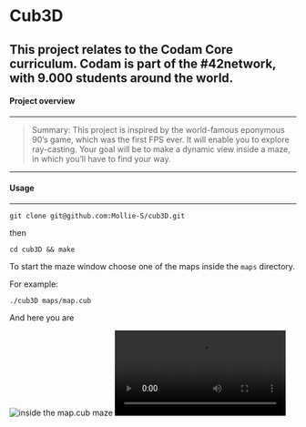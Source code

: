 # Cub3D

This project relates to the Codam Core curriculum.
Codam is part of the #42network, with 9.000 students around the world.
------------------------------------------------------------------------------------------------------
#### Project overview
------------------------------------------------------------------------------------------------------
>Summary: This project is inspired by the world-famous eponymous 90’s game, which
>was the first FPS ever. It will enable you to explore ray-casting. Your goal will be to
>make a dynamic view inside a maze, in which you’ll have to find your way.

------------------------------------------------------------------------------------------------------
#### Usage
------------------------------------------------------------------------------------------------------
```git clone git@github.com:Mollie-S/cub3D.git```

then

```cd cub3D && make```

To start the maze window choose one of the maps inside the `maps` directory.

For example:

```./cub3D maps/map.cub```

And here you are

![inside the map.cub maze](cub3d/screenshots/cub3D_maze.png)
![moving inside the maze](cub3d/screenshots/cub3d_video.mov)
